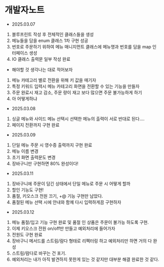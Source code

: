 
# 개발자노트


- 2025.03.07 
1. 블루프린트 작성 후 전체적인 클래스들을 생성 
2. 메뉴들을 담을 enum 클래스 1차 구현 성공
3. 번호로 주문하기 위하여 메뉴 매니지먼트 클래스에 메뉴명과 번호를 담을 map 인터페이스 생성
4. IO 클래스 출력문 일부 작성 완료

* 해야할 것 생각나는 대로 적어보자
1. 메뉴 카테고리 별로 전환을 위해 키 값을 매기자
2. 특정 키워드 입력시 메뉴 카테고리 화면을 전환할 수 있는 기능을 만들자
3. 주문 완료시 재고 감소, 주문 량이 재고 보다 많으면 주문 불가능하게 하기
4. 아 어떻게하냐


- 2025.03.08
1. 싱글 메뉴와 사이드 메뉴 선택시 선택한 메뉴의 출력이 서로 반대로 된다....
2. 페이지 전환까지 구현 완료

- 2025.03.09
1. 단일 메뉴 주문 시 영수증 출력까지 구현 완료
2. 메뉴 이름 변경
3. 초기 화면 출력문도 변경
4. 장바구니만 구현하면 80% 완성이다! 


- 2025.03.11
1. 장바구니에 주문이 담긴 상태에서 단일 메뉴로 주문 시 어떻게 할까
2. 할인 기능도 구현!
3. 품절, 키오스크 전원 끄기, +@ 기능 구현만 남았다.
4. 품절된 메뉴 선택 시에 안내와 함께 다시 입력하게끔 구현하자 

- 2025.03.12
1. 메뉴 품절/입고 기능 구현 완료 및 품절 인 상품은 주문이 불가능 하도록 구현. 
2. 이제 키오스크 전원 on/off만 만들고 예외처리에 들어가자 
3. 전원도 구현 완료 
4. 장바구니 메서드를 스트림/람다 형태로 리펙터링 하고 예외처리만 하면 거의 다 완성
5. 스트림/람다로 바꾸는 건 포기. 
6. 예외처리는 내가 아직 발견하지 못한게 있는 것 같지만 대부분 해결 완료한 것 같다.

